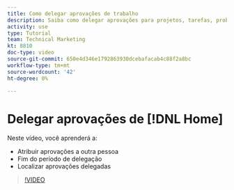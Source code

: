 ```yaml
---
title: Como delegar aprovações de trabalho
description: Saiba como delegar aprovações para projetos, tarefas, problemas e cartões de ponto a outro usuário.
activity: use
type: Tutorial
team: Technical Marketing
kt: 8810
doc-type: video
source-git-commit: 650e4d346e1792863930dcebafacab4c88f2a8bc
workflow-type: tm+mt
source-wordcount: '42'
ht-degree: 0%

---
```


# Delegar aprovações de [!DNL Home]

Neste vídeo, você aprenderá a:

* Atribuir aprovações a outra pessoa
* Fim do período de delegação
* Localizar aprovações delegadas

>[!VIDEO](https://video.tv.adobe.com/v/336094/?quality=12&learn=on)

<!---
learn more URLS
Delegate approval request
--->
